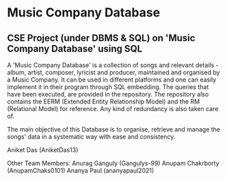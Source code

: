# Music Company Database
CSE Project (under DBMS & SQL) on 'Music Company Database' using SQL
----------------------------------------------------------------------------------------

A 'Music Company Database' is a collection of songs and relevant details - album, artist, composer, lyricist and producer, maintained and organised by a Music Company. It can be used in different platforms and one can easily implement it in their program through SQL embedding. The queries that have been executed, are provided in the repository. The repository also contains the EERM (Extended Entity Relationship Model) and the RM (Relational Model) for reference. Any kind of redundancy is also taken care of.

The main objective of this Database is to organise, retrieve and manage the songs' data in a systematic way with ease and consistency.

Aniket Das (AniketDas13)

Other Team Members:
Anurag Ganguly (Gangulys-99)
Anupam Chakrborty (AnupamChaks0101)
Ananya Paul (ananyapaul2021)

